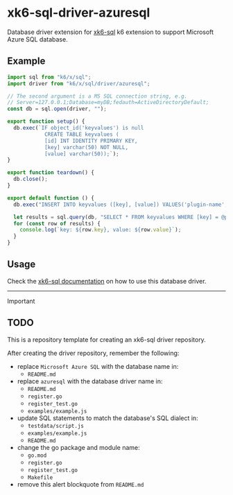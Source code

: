 # xk6-sql-driver-azuresql

Database driver extension for [xk6-sql](https://github.com/grafana/xk6-sql) k6 extension to support Microsoft Azure SQL database.

## Example

```JavaScript file=examples/example.js
import sql from "k6/x/sql";
import driver from "k6/x/sql/driver/azuresql";

// The second argument is a MS SQL connection string, e.g.
// Server=127.0.0.1;Database=myDB;fedauth=ActiveDirectoryDefault;
const db = sql.open(driver, "");

export function setup() {
  db.exec(`IF object_id('keyvalues') is null
            CREATE TABLE keyvalues (
            [id] INT IDENTITY PRIMARY KEY,
            [key] varchar(50) NOT NULL,
            [value] varchar(50));`);
}

export function teardown() {
  db.close();
}

export default function () {
  db.exec("INSERT INTO keyvalues ([key], [value]) VALUES('plugin-name', 'k6-plugin-sql');");

  let results = sql.query(db, "SELECT * FROM keyvalues WHERE [key] = @p1;", "plugin-name");
  for (const row of results) {
    console.log(`key: ${row.key}, value: ${row.value}`);
  }
}
```

## Usage

Check the [xk6-sql documentation](https://github.com/grafana/xk6-sql) on how to use this database driver.

---

> [!IMPORTANT]
>
> ## TODO
>
> This is a repository template for creating an xk6-sql driver repository.
>
> After creating the driver repository, remember the following:
>
> - replace `Microsoft Azure SQL` with the database name in:
>   -  `README.md`
> - replace `azuresql` with the database driver name in:
>   - `README.md`
>   - `register.go`
>   - `register_test.go`
>   - `examples/example.js`
> - update SQL statements to match the database's SQL dialect in:
>   -  `testdata/script.js`
>   -  `examples/example.js`
>   -  `README.md`
> - change the go package and module name:
>   - `go.mod`
>   - `register.go`
>   - `register_test.go`
>   - `Makefile`
> - remove this alert blockquote from `README.md`

